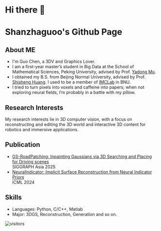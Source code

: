 # Hi there 👋
# Shanzhaguoo's Github Page

## About ME
- I'm Guo Chen, a 3DV and Graphics Lover. 
- I am a first-year master’s student in Big Data at the School of Mathematical Sciences, Peking University, advised by Prof. [Yadong Mu](http://www.muyadong.com/).
- I obtained my B.S. from Beijing Normal University, advised by Prof. [Shisheng Huang](https://shishenghuang.github.io/index/). I used to be a member of [IMCLab](https://vmcl.bnu.edu.cn/index.html) in BNU.
- I tried to turn pixels into voxels and caffeine into papers; when not exploring neural fields, I’m probably in a battle with my pillow.

## Research Interests
My research interests lie in 3D computer vision, with a focus on reconstructing and editing the 3D world and interactive 3D content for robotics and immersive applications.

## Publication
- [GS-RoadPatching: Inpainting Gaussians via 3D Searching and Placing for Driving scenes](https://arxiv.org/abs/2509.19937)  
  SIGGRAPH Asia 2025 
- [NeuralIndicator: Implicit Surface Reconstruction from Neural Indicator Priors](https://openreview.net/pdf?id=7ckuC9C2FZ)  
  ICML 2024 

## Skills
- Languages: Python, C/C++, Matlab
- Major: 3DGS, Reconstruction, Generation and so on.

<!-- ## Stats -->

<!-- <a href="https://github.com/Shanzhaguoo">
  <img align="center" src="https://github-readme-stats.vercel.app/api?username=Shanzhaguoo&show_icons=true&line_height=27&count_private=true&title_color=6aa6f8" alt="Guo Chen's GitHub Stats" /></a> -->

![visitors](https://visitor-badge.laobi.icu/badge?page_id=Shanzhaguoo)




